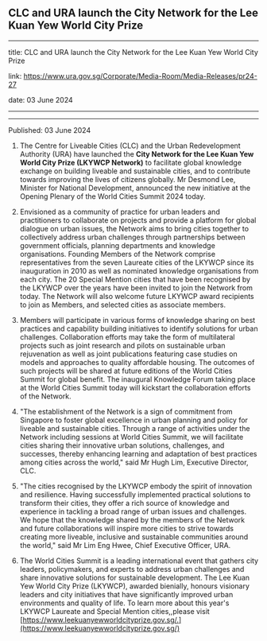 ## CLC and URA launch the City Network for the Lee Kuan Yew World City Prize

---

title: CLC and URA launch the City Network for the Lee Kuan Yew World City Prize

link: https://www.ura.gov.sg/Corporate/Media-Room/Media-Releases/pr24-27

date: 03 June 2024

---

---

Published: 03 June 2024

1. The Centre for Liveable Cities (CLC) and the Urban Redevelopment Authority (URA) have launched the **City Network for the Lee Kuan Yew World City Prize (LKYWCP Network)** to facilitate global knowledge exchange on building liveable and sustainable cities, and to contribute towards improving the lives of citizens globally. Mr Desmond Lee, Minister for National Development, announced the new initiative at the Opening Plenary of the World Cities Summit 2024 today.

2. Envisioned as a community of practice for urban leaders and practitioners to collaborate on projects and provide a platform for global dialogue on urban issues, the Network aims to bring cities together to collectively address urban challenges through partnerships between government officials, planning departments and knowledge organisations. Founding Members of the Network comprise representatives from the seven Laureate cities of the LKYWCP since its inauguration in 2010 as well as nominated knowledge organisations from each city. The 20 Special Mention cities that have been recognised by the LKYWCP over the years have been invited to join the Network from today. The Network will also welcome future LKYWCP award recipients to join as Members, and selected cities as associate members.

3. Members will participate in various forms of knowledge sharing on best practices and capability building initiatives to identify solutions for urban challenges. Collaboration efforts may take the form of multilateral projects such as joint research and pilots on sustainable urban rejuvenation as well as joint publications featuring case studies on models and approaches to quality affordable housing. The outcomes of such projects will be shared at future editions of the World Cities Summit for global benefit. The inaugural Knowledge Forum taking place at the World Cities Summit today will kickstart the collaboration efforts of the Network.

4. "The establishment of the Network is a sign of commitment from Singapore to foster global excellence in urban planning and policy for liveable and sustainable cities. Through a range of activities under the Network including sessions at World Cities Summit, we will facilitate cities sharing their innovative urban solutions, challenges, and successes, thereby enhancing learning and adaptation of best practices among cities across the world," said Mr Hugh Lim, Executive Director, CLC.

5. "The cities recognised by the LKYWCP embody the spirit of innovation and resilience. Having successfully implemented practical solutions to transform their cities, they offer a rich source of knowledge and experience in tackling a broad range of urban issues and challenges. We hope that the knowledge shared by the members of the Network and future collaborations will inspire more cities to strive towards creating more liveable, inclusive and sustainable communities around the world," said Mr Lim Eng Hwee, Chief Executive Officer, URA.

6. The World Cities Summit is a leading international event that gathers city leaders, policymakers, and experts to address urban challenges and share innovative solutions for sustainable development. The Lee Kuan Yew World City Prize (LKYWCP), awarded bienially, honours visionary leaders and city initiatives that have significantly improved urban environments and quality of life. To learn more about this year's LKYWCP Laureate and Special Mention cities,,please visit [https://www.leekuanyewworldcityprize.gov.sg/.](https://www.leekuanyewworldcityprize.gov.sg/)

